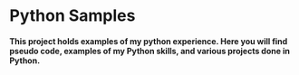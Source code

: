 # Python Samples
#### This project holds examples of my python experience. Here you will find pseudo code, examples of my Python skills, and various projects done in Python.
